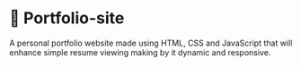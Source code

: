 # 🙌 Portfolio-site
A personal portfolio website made using HTML, CSS and JavaScript that will enhance simple resume viewing making by it dynamic and responsive.
